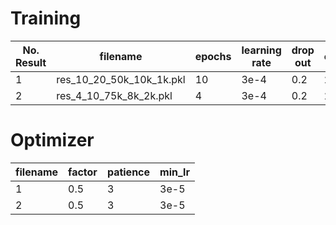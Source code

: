 # Training

No. Result |filename | epochs | learning rate | drop out | clip |
|---|---|---|---|---|---|
|  1 | res_10_20_50k_10k_1k.pkl | 10  | 3e-4  | 0.2  | 2  |
|  2 | res_4_10_75k_8k_2k.pkl |4 | 3e-4  | 0.2  | 2  |


# Optimizer

filename | factor | patience | min_lr |
|---|---|---|---|
|  1 | 0.5  | 3  | 3e-5  |
|  2 | 0.5  | 3  | 3e-5  |

